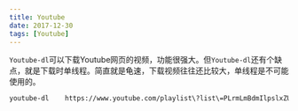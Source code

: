 ```yaml
---
title: Youtube
date: 2017-12-30
tags: [Youtube]
---
```



`Youtube-dl`可以下载Youtube网页的视频，功能很强大。但`Youtube-dl`还有个缺点，就是下载时单线程。简直就是龟速，下载视频往往还比较大，单线程是不可能使用的。

```bash
youtube-dl    https://www.youtube.com/playlist\?list\=PLrmLmBdmIlpslxZUHHWmfOzNn6cA7jvyh   --external-downloader aria2c --external-downloader-args "-x 16  -k 1M"
```


